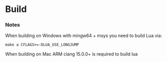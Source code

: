 # Build

### Notes

When building on Windows with mingw64 + msys you need to build Lua via:

`make a CFLAGS+=-DLUA_USE_LONGJUMP`

When building on Mac ARM clang 15.0.0+ is required to build lua